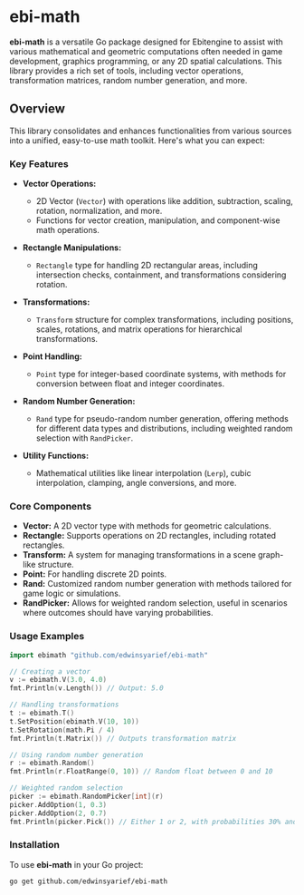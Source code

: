 # ebi-math

**ebi-math** is a versatile Go package designed for Ebitengine to assist with various mathematical and geometric computations often needed in game development, graphics programming, or any 2D spatial calculations. This library provides a rich set of tools, including vector operations, transformation matrices, random number generation, and more.

## Overview

This library consolidates and enhances functionalities from various sources into a unified, easy-to-use math toolkit. Here's what you can expect:

### Key Features

- **Vector Operations:**
  - 2D Vector (`Vector`) with operations like addition, subtraction, scaling, rotation, normalization, and more.
  - Functions for vector creation, manipulation, and component-wise math operations.

- **Rectangle Manipulations:**
  - `Rectangle` type for handling 2D rectangular areas, including intersection checks, containment, and transformations considering rotation.

- **Transformations:**
  - `Transform` structure for complex transformations, including positions, scales, rotations, and matrix operations for hierarchical transformations.

- **Point Handling:**
  - `Point` type for integer-based coordinate systems, with methods for conversion between float and integer coordinates.

- **Random Number Generation:**
  - `Rand` type for pseudo-random number generation, offering methods for different data types and distributions, including weighted random selection with `RandPicker`.

- **Utility Functions:**
  - Mathematical utilities like linear interpolation (`Lerp`), cubic interpolation, clamping, angle conversions, and more.

### Core Components

- **Vector:** A 2D vector type with methods for geometric calculations.
- **Rectangle:** Supports operations on 2D rectangles, including rotated rectangles.
- **Transform:** A system for managing transformations in a scene graph-like structure.
- **Point:** For handling discrete 2D points.
- **Rand:** Customized random number generation with methods tailored for game logic or simulations.
- **RandPicker:** Allows for weighted random selection, useful in scenarios where outcomes should have varying probabilities.

### Usage Examples

```go
import ebimath "github.com/edwinsyarief/ebi-math"

// Creating a vector
v := ebimath.V(3.0, 4.0)
fmt.Println(v.Length()) // Output: 5.0

// Handling transformations
t := ebimath.T()
t.SetPosition(ebimath.V(10, 10))
t.SetRotation(math.Pi / 4)
fmt.Println(t.Matrix()) // Outputs transformation matrix

// Using random number generation
r := ebimath.Random()
fmt.Println(r.FloatRange(0, 10)) // Random float between 0 and 10

// Weighted random selection
picker := ebimath.RandomPicker[int](r)
picker.AddOption(1, 0.3)
picker.AddOption(2, 0.7)
fmt.Println(picker.Pick()) // Either 1 or 2, with probabilities 30% and 70%
```

### Installation

To use **ebi-math** in your Go project:

```sh
go get github.com/edwinsyarief/ebi-math
```
